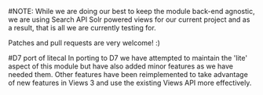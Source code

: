 #NOTE:
While we are doing our best to keep the module back-end agnostic, we are using
Search API Solr powered views for our current project and as a result, that is 
all we are currently testing for.

Patches and pull requests are very welcome! :)


#D7 port of litecal
In porting to D7 we have attempted to maintain the 'lite' aspect of this module
but have also added minor features as we have needed them. Other features have
been reimplemented to take advantage of new features in Views 3 and use the 
existing Views API more effectively.

